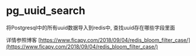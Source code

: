 # pg_uuid_search
将Postgresql中的所有uuid数据导入到redis中, 查找uuid存在哪些字段里面

详情参照博客 [https://www.ficapy.com/2018/09/04/redis_bloom_filter_case/](https://www.ficapy.com/2018/09/04/redis_bloom_filter_case/)
